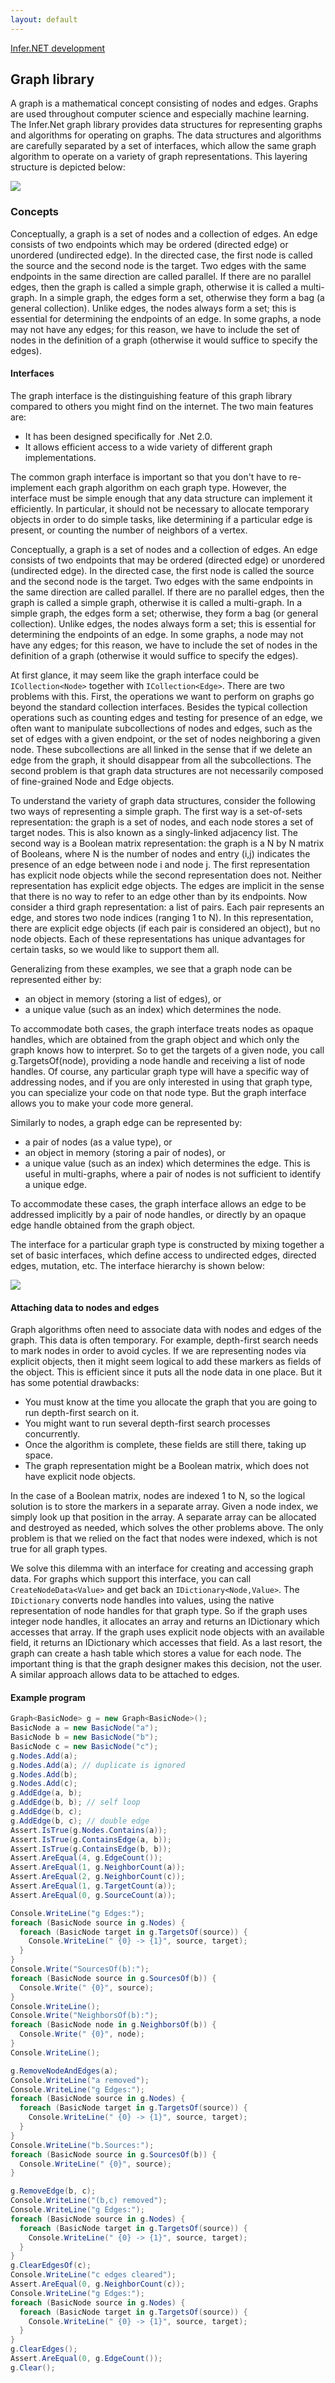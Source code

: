 ```yaml
---
layout: default 
--- 
```

[Infer.NET development](index.md)

## Graph library

A graph is a mathematical concept consisting of nodes and edges. Graphs are used throughout computer science and especially machine learning. The Infer.Net graph library provides data structures for representing graphs and algorithms for operating on graphs. The data structures and algorithms are carefully separated by a set of interfaces, which allow the same graph algorithm to operate on a variety of graph representations. This layering structure is depicted below: 

![](GraphLibLayers.gif)

### Concepts

Conceptually, a graph is a set of nodes and a collection of edges. An edge consists of two endpoints which may be ordered (directed edge) or unordered (undirected edge). In the directed case, the first node is called the source and the second node is the target. Two edges with the same endpoints in the same direction are called parallel. If there are no parallel edges, then the graph is called a simple graph, otherwise it is called a multi-graph. In a simple graph, the edges form a set, otherwise they form a bag (a general collection). Unlike edges, the nodes always form a set; this is essential for determining the endpoints of an edge. In some graphs, a node may not have any edges; for this reason, we have to include the set of nodes in the definition of a graph (otherwise it would suffice to specify the edges).

#### Interfaces

The graph interface is the distinguishing feature of this graph library compared to others you might find on the internet. The two main features are:

*   It has been designed specifically for .Net 2.0. 
*   It allows efficient access to a wide variety of different graph implementations. 

The common graph interface is important so that you don't have to re-implement each graph algorithm on each graph type. However, the interface must be simple enough that any data structure can implement it efficiently. In particular, it should not be necessary to allocate temporary objects in order to do simple tasks, like determining if a particular edge is present, or counting the number of neighbors of a vertex.

Conceptually, a graph is a set of nodes and a collection of edges. An edge consists of two endpoints that may be ordered (directed edge) or unordered (undirected edge). In the directed case, the first node is called the source and the second node is the target. Two edges with the same endpoints in the same direction are called parallel. If there are no parallel edges, then the graph is called a simple graph, otherwise it is called a multi-graph. In a simple graph, the edges form a set; otherwise, they form a bag (or general collection). Unlike edges, the nodes always form a set; this is essential for determining the endpoints of an edge. In some graphs, a node may not have any edges; for this reason, we have to include the set of nodes in the definition of a graph (otherwise it would suffice to specify the edges).

At first glance, it may seem like the graph interface could be `ICollection<Node>` together with `ICollection<Edge>`. There are two problems with this. First, the operations we want to perform on graphs go beyond the standard collection interfaces. Besides the typical collection operations such as counting edges and testing for presence of an edge, we often want to manipulate subcollections of nodes and edges, such as the set of edges with a given endpoint, or the set of nodes neighboring a given node. These subcollections are all linked in the sense that if we delete an edge from the graph, it should disappear from all the subcollections. The second problem is that graph data structures are not necessarily composed of fine-grained Node and Edge objects.

To understand the variety of graph data structures, consider the following two ways of representing a simple graph. The first way is a set-of-sets representation: the graph is a set of nodes, and each node stores a set of target nodes. This is also known as a singly-linked adjacency list. The second way is a Boolean matrix representation: the graph is a N by N matrix of Booleans, where N is the number of nodes and entry (i,j) indicates the presence of an edge between node i and node j. The first representation has explicit node objects while the second representation does not. Neither representation has explicit edge objects. The edges are implicit in the sense that there is no way to refer to an edge other than by its endpoints. Now consider a third graph representation: a list of pairs. Each pair represents an edge, and stores two node indices (ranging 1 to N). In this representation, there are explicit edge objects (if each pair is considered an object), but no node objects. Each of these representations has unique advantages for certain tasks, so we would like to support them all.

Generalizing from these examples, we see that a graph node can be represented either by:

*   an object in memory (storing a list of edges), or
*   a unique value (such as an index) which determines the node. 

To accommodate both cases, the graph interface treats nodes as opaque handles, which are obtained from the graph object and which only the graph knows how to interpret. So to get the targets of a given node, you call g.TargetsOf(node), providing a node handle and receiving a list of node handles. Of course, any particular graph type will have a specific way of addressing nodes, and if you are only interested in using that graph type, you can specialize your code on that node type. But the graph interface allows you to make your code more general.

Similarly to nodes, a graph edge can be represented by: 

*   a pair of nodes (as a value type), or 
*   an object in memory (storing a pair of nodes), or 
*   a unique value (such as an index) which determines the edge. This is useful in multi-graphs, where a pair of nodes is not sufficient to identify a unique edge. 

To accommodate these cases, the graph interface allows an edge to be addressed implicitly by a pair of node handles, or directly by an opaque edge handle obtained from the graph object.

The interface for a particular graph type is constructed by mixing together a set of basic interfaces, which define access to undirected edges, directed edges, mutation, etc. The interface hierarchy is shown below:

![](GraphInterfaceDiagram.png)

#### Attaching data to nodes and edges

Graph algorithms often need to associate data with nodes and edges of the graph. This data is often temporary. For example, depth-first search needs to mark nodes in order to avoid cycles. If we are representing nodes via explicit objects, then it might seem logical to add these markers as fields of the object. This is efficient since it puts all the node data in one place. But it has some potential drawbacks:

*   You must know at the time you allocate the graph that you are going to run depth-first search on it. 
*   You might want to run several depth-first search processes concurrently. 
*   Once the algorithm is complete, these fields are still there, taking up space. 
*   The graph representation might be a Boolean matrix, which does not have explicit node objects. 

In the case of a Boolean matrix, nodes are indexed 1 to N, so the logical solution is to store the markers in a separate array. Given a node index, we simply look up that position in the array. A separate array can be allocated and destroyed as needed, which solves the other problems above. The only problem is that we relied on the fact that nodes were indexed, which is not true for all graph types.

We solve this dilemma with an interface for creating and accessing graph data. For graphs which support this interface, you can call `CreateNodeData<Value>` and get back an `IDictionary<Node,Value>`. The `IDictionary` converts node handles into values, using the native representation of node handles for that graph type. So if the graph uses integer node handles, it allocates an array and returns an IDictionary which accesses that array. If the graph uses explicit node objects with an available field, it returns an IDictionary which accesses that field. As a last resort, the graph can create a hash table which stores a value for each node. The important thing is that the graph designer makes this decision, not the user. A similar approach allows data to be attached to edges.

#### Example program

```csharp
Graph<BasicNode> g = new Graph<BasicNode>();
BasicNode a = new BasicNode("a");
BasicNode b = new BasicNode("b");
BasicNode c = new BasicNode("c");
g.Nodes.Add(a);
g.Nodes.Add(a); // duplicate is ignored
g.Nodes.Add(b);
g.Nodes.Add(c);
g.AddEdge(a, b);
g.AddEdge(b, b); // self loop
g.AddEdge(b, c);
g.AddEdge(b, c); // double edge
Assert.IsTrue(g.Nodes.Contains(a));
Assert.IsTrue(g.ContainsEdge(a, b));
Assert.IsTrue(g.ContainsEdge(b, b));
Assert.AreEqual(4, g.EdgeCount());
Assert.AreEqual(1, g.NeighborCount(a));
Assert.AreEqual(2, g.NeighborCount(c));
Assert.AreEqual(1, g.TargetCount(a));
Assert.AreEqual(0, g.SourceCount(a));

Console.WriteLine("g Edges:");
foreach (BasicNode source in g.Nodes) {
  foreach (BasicNode target in g.TargetsOf(source)) {
    Console.WriteLine(" {0} -> {1}", source, target);
  }
}
Console.Write("SourcesOf(b):");
foreach (BasicNode source in g.SourcesOf(b)) {
  Console.Write(" {0}", source);
}
Console.WriteLine();
Console.Write("NeighborsOf(b):");
foreach (BasicNode node in g.NeighborsOf(b)) {
  Console.Write(" {0}", node);
}
Console.WriteLine();

g.RemoveNodeAndEdges(a);
Console.WriteLine("a removed");
Console.WriteLine("g Edges:");
foreach (BasicNode source in g.Nodes) {
  foreach (BasicNode target in g.TargetsOf(source)) {
    Console.WriteLine(" {0} -> {1}", source, target);
  }
}
Console.WriteLine("b.Sources:");
foreach (BasicNode source in g.SourcesOf(b)) {
  Console.WriteLine(" {0}", source);
}

g.RemoveEdge(b, c);
Console.WriteLine("(b,c) removed");
Console.WriteLine("g Edges:");
foreach (BasicNode source in g.Nodes) {
  foreach (BasicNode target in g.TargetsOf(source)) {
    Console.WriteLine(" {0} -> {1}", source, target);
  }
}
g.ClearEdgesOf(c);
Console.WriteLine("c edges cleared");
Assert.AreEqual(0, g.NeighborCount(c));
Console.WriteLine("g Edges:");
foreach (BasicNode source in g.Nodes) {
  foreach (BasicNode target in g.TargetsOf(source)) {
    Console.WriteLine(" {0} -> {1}", source, target);
  }
}
g.ClearEdges();
Assert.AreEqual(0, g.EdgeCount());
g.Clear();
```
